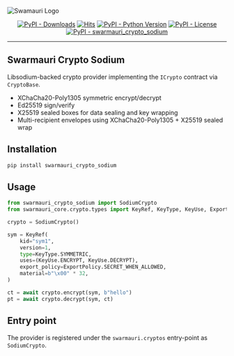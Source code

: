 ![Swamauri Logo](https://res.cloudinary.com/dbjmpekvl/image/upload/v1730099724/Swarmauri-logo-lockup-2048x757_hww01w.png)

<p align="center">
    <a href="https://pypi.org/project/swarmauri_crypto_sodium/">
        <img src="https://img.shields.io/pypi/dm/swarmauri_crypto_sodium" alt="PyPI - Downloads"/></a>
    <a href="https://hits.sh/github.com/swarmauri/swarmauri-sdk/tree/master/pkgs/standards/swarmauri_crypto_sodium/">
        <img alt="Hits" src="https://hits.sh/github.com/swarmauri/swarmauri-sdk/tree/master/pkgs/standards/swarmauri_crypto_sodium.svg"/></a>
    <a href="https://pypi.org/project/swarmauri_crypto_sodium/">
        <img src="https://img.shields.io/pypi/pyversions/swarmauri_crypto_sodium" alt="PyPI - Python Version"/></a>
    <a href="https://pypi.org/project/swarmauri_crypto_sodium/">
        <img src="https://img.shields.io/pypi/l/swarmauri_crypto_sodium" alt="PyPI - License"/></a>
    <a href="https://pypi.org/project/swarmauri_crypto_sodium/">
        <img src="https://img.shields.io/pypi/v/swarmauri_crypto_sodium?label=swarmauri_crypto_sodium&color=green" alt="PyPI - swarmauri_crypto_sodium"/></a>
</p>

---

## Swarmauri Crypto Sodium

Libsodium-backed crypto provider implementing the `ICrypto` contract via `CryptoBase`.

- XChaCha20-Poly1305 symmetric encrypt/decrypt
- Ed25519 sign/verify
- X25519 sealed boxes for data sealing and key wrapping
- Multi-recipient envelopes using XChaCha20-Poly1305 + X25519 sealed wrap

## Installation

```bash
pip install swarmauri_crypto_sodium
```

## Usage

```python
from swarmauri_crypto_sodium import SodiumCrypto
from swarmauri_core.crypto.types import KeyRef, KeyType, KeyUse, ExportPolicy

crypto = SodiumCrypto()

sym = KeyRef(
    kid="sym1",
    version=1,
    type=KeyType.SYMMETRIC,
    uses=(KeyUse.ENCRYPT, KeyUse.DECRYPT),
    export_policy=ExportPolicy.SECRET_WHEN_ALLOWED,
    material=b"\x00" * 32,
)

ct = await crypto.encrypt(sym, b"hello")
pt = await crypto.decrypt(sym, ct)
```

## Entry point

The provider is registered under the `swarmauri.cryptos` entry-point as `SodiumCrypto`.
